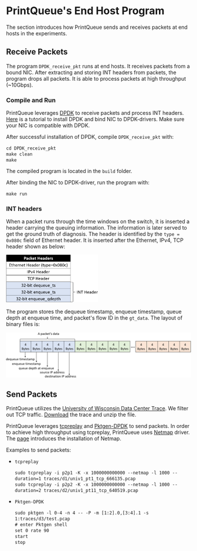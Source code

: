 # PrintQueue's End Host Program

The section introduces how PrintQueue sends and receives packets at end hosts in the experiments.

## Receive Packets
The program `DPDK_receive_pkt` runs at end hosts. 
It receives packets from a bound NIC. 
After extracting and storing INT headers from packets, the program drops all packets.
It is able to process packets at high throughput (~10Gbps).

### Compile and Run
PrintQueue leverages [DPDK](https://www.dpdk.org/) to receive packets and process INT headers.
[Here](https://www.yiranlei.com/DPDK_Installation_Tutorial) is a tutorial to install DPDK and bind NIC to DPDK-drivers.
Make sure your NIC is compatible with DPDK. 

After successful installation of DPDK, compile `DPDK_receive_pkt` with:
```shell script
cd DPDK_receive_pkt
make clean
make
```
The compiled program is located in the `build` folder.

After binding the NIC to DPDK-driver, run the program with:
```shell script
make run
```
 
### INT headers
When a packet runs through the time windows on the switch, it is inserted a header carrying the queuing information.
The information is later served to get the ground truth of diagnosis.
The header is identified by the `type = 0x080c` field of Ethernet header.
It is inserted after the Ethernet, IPv4, TCP header shown as below:

<img src="../doc/INT_headers.png" width="250">

The program stores the dequeue timestamp, enqueue timestamp, queue depth at enqueue time, and packet's flow ID in the `gt_data`.
The layout of binary files is:

<img src="../doc/INT_binary_layout.png" width="650">


## Send Packets
PrintQueue utilizes the [University of Wisconsin Data Center Trace](https://www.microsoft.com/en-us/research/publication/network-traffic-characteristics-of-data-centers-in-the-wild/).
We filter out TCP traffic. [Download](https://drive.google.com/file/d/1LDEJwkDRKlzeJ75TCMg080EeocYAj3hY/view?usp=sharing) the trace and unzip the file.

PrintQueue leverages [tcpreplay](https://tcpreplay.appneta.com/) and [Pktgen-DPDK](https://pktgen-dpdk.readthedocs.io/en/latest/) to send packets.
In order to achieve high throughput using tcpreplay, PrintQueue uses [Netmap](http://info.iet.unipi.it/~luigi/netmap/) driver.
The [page](https://github.com/luigirizzo/netmap) introduces the installation of Netmap.

Examples to send packets:
* `tcpreplay`
  ```shell script
  sudo tcpreplay -i p2p1 -K -x 1000000000000 --netmap -l 1000 --duration=1 traces/d1/univ1_pt1_tcp_666135.pcap
  sudo tcpreplay -i p2p2 -K -x 1000000000000 --netmap -l 1000 --duration=2 traces/d2/univ1_pt11_tcp_640519.pcap
  ```
* `Pktgen-DPDK`
  ```shell script
  sudo pktgen -l 0-4 -n 4 -- -P -m [1:2].0,[3:4].1 -s 1:traces/d3/test.pcap
  # enter Pktgen shell
  set 0 rate 90
  start
  stop
  ```
